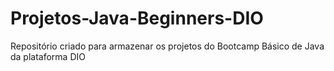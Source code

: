 # Projetos-Java-Beginners-DIO
Repositório criado para armazenar os projetos do Bootcamp Básico de Java da plataforma DIO
